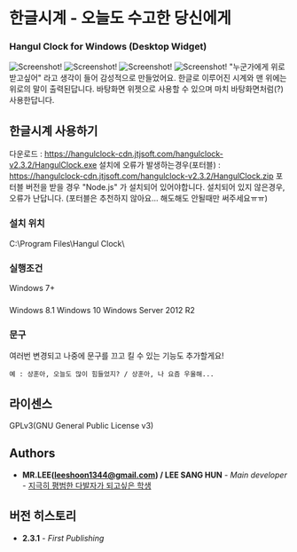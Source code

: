# 한글시계 - 오늘도 수고한 당신에게
### Hangul Clock for Windows (Desktop Widget)
![Screenshot!](https://raw.githubusercontent.com/dsa28s/windows-hangul-clock/master/Screenshot/shot1.PNG)
![Screenshot!](https://raw.githubusercontent.com/dsa28s/windows-hangul-clock/master/Screenshot/shot3.png)
![Screenshot!](https://raw.githubusercontent.com/dsa28s/windows-hangul-clock/master/Screenshot/shot4.png)
![Screenshot!](https://raw.githubusercontent.com/dsa28s/windows-hangul-clock/master/Screenshot/shot2.png)
"누군가에게 위로받고싶어" 라고 생각이 들어 감성적으로 만들었어요.
한글로 이루어진 시계와 맨 위에는 위로의 말이 출력된답니다. 
바탕화면 위젯으로 사용할 수 있으며 마치 바탕화면처럼(?) 사용한답니다. 

## 한글시계 사용하기
다운로드 : https://hangulclock-cdn.jtjsoft.com/hangulclock-v2.3.2/HangulClock.exe
설치에 오류가 발생하는경우(포터블) : https://hangulclock-cdn.jtjsoft.com/hangulclock-v2.3.2/HangulClock.zip
포터블 버전을 받을 경우 "Node.js" 가 설치되어 있어야합니다. 설치되어 있지 않은경우, 오류가 난답니다.
(포터블은 추천하지 않아요... 해도해도 안될때만 써주세요ㅠㅠ)

### 설치 위치
C:\Program Files\Hangul Clock\

### 실행조건
Windows 7+

### 
Windows 8.1
Windows 10
Windows Server 2012 R2

### 문구
여러번 변경되고 나중에 문구를 끄고 킬 수 있는 기능도 추가할게요!
```
예 : 상훈아, 오늘도 많이 힘들었지? / 상훈아, 나 요즘 우울해...
```

## 라이센스
GPLv3(GNU General Public License v3)

## Authors
* **MR.LEE(leeshoon1344@gmail.com) / LEE SANG HUN** - *Main developer* - [지극히 평범한 다발자가 되고싶은 학생](https://github.com/dsa28s)

## 버전 히스토리
* **2.3.1** - *First Publishing*
